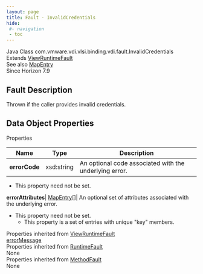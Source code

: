 ```yaml
---
layout: page
title: Fault - InvalidCredentials
hide:
 #- navigation
 - toc
---
```






Java Class
    com.vmware.vdi.vlsi.binding.vdi.fault.InvalidCredentials  
Extends
     [ViewRuntimeFault](vdi.fault.ViewRuntimeFault.md)  
See also
     [MapEntry](vdi.util.MapEntry.md)  
Since 
    Horizon 7.9

## Fault Description 

Thrown if the caller provides invalid credentials. 

## Data Object Properties

Properties

Name |  Type |  Description   
---|---|---  
**errorCode**|  xsd:string|  An optional code associated with the underlying error.   


* This property need not be set.

  
**errorAttributes**| [MapEntry[]](vdi.util.MapEntry.md)|  An optional set of attributes associated with the underlying error.   


* This property need not be set.
  * This property is a set of entries with unique "key" members.

  
Properties inherited from [ViewRuntimeFault](vdi.fault.ViewRuntimeFault.md)  
[errorMessage](vdi.fault.ViewRuntimeFault.md#errorMessage)  
Properties inherited from [RuntimeFault](vmodl.RuntimeFault.md)  
None  
Properties inherited from [MethodFault](vmodl.MethodFault.md)  
None  
  
  
 
  
  

